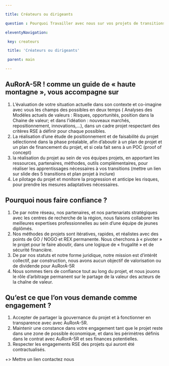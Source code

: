 ```yaml
---

title: Créateurs ou dirigeants

question : Pourquoi Travailler avec nous sur vos projets de transitions ?

eleventyNavigation:

 key: createurs

 title: 'Créateurs ou dirigeants'

 parent: main

---
```


AuRorA-5R ! comme un guide de « haute montagne », vous accompagne sur
---------------------------------------------------------------------


1.  L’évaluation de votre situation actuelle dans son contexte et co-imagine avec vous les champs des possibles en deux temps ( Analyses des Modèles actuels de valeurs : Risques, opportunités, position dans la Chaine de valeur; et dans l’idéation : nouveaux marchés, repositionnement, innovations,…), dans un cadre projet respectant des critères RSE à définir pour chaque possibles.
2.  La réalisation d’une étude de positionnement et de faisabilité du projet sélectionné dans la phase préalable, afin d’aboutir à un plan de projet et un plan de financement du projet, et si cela fait sens à un POC (proof of concept)
3. la réalisation du projet au sein de vos équipes projets, en apportant les ressources, partenaires, méthodes, outils complémentaires, pour réaliser les apprentissages nécessaires à vos transitions (mettre un lien sur slide des 5 transitions et plan projet à inclure)
4. Le pilotage du projet et monitore la progression et anticipe les risques, pour prendre les mesures adaptatives nécessaires.

Pourquoi nous faire confiance ?
-------------------------------


1.  De par notre réseau, nos partenaires, et nos partenariats stratégiques avec les centres de recherche de la région, nous faisons collaborer les meilleures expertises professionnelles au sein d’une équipe de jeunes diplômés.
2. Nos méthodes de projets sont itératives, rapides, et réalistes avec des points de GO / NOGO et REX permanente. Nous cherchons à « pivoter » le projet pour le faire aboutir, dans une logique de « frugalité » et de sécurité financière.
3. De par nos statuts et notre forme juridique, notre mission est d’intérêt collectif, par construction, nous avons aucun objectif de valorisation ou de dividende pour AuRorA-5R
4. Nous sommes tiers de confiance tout au long du projet, et nous jouons le rôle d’arbitrage permanent sur le partage de la valeur des acteurs de la chaîne de valeur.

Qu’est ce que l’on vous demande comme engagement ?
--------------------------------------------------


1. Accepter de partager la gouvernance du projet et à fonctionner en transparence avec avec AuRorA-5R.
2. Maintenir une constance dans votre engagement tant que le projet reste dans une zone de possible économique, et dans les périmètres définis dans le contrat avec AuRorA-5R et ses finances potentielles.
3. Respecter les engagements RSE des projets qui auront été contractualisés.

+> Mettre un lien contactez nous 


